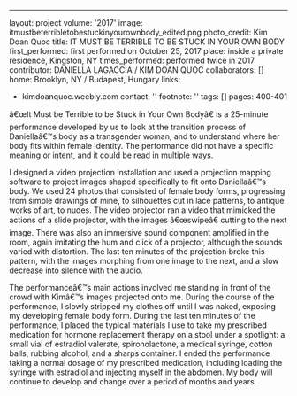 ---
layout: project
volume: '2017'
image: itmustbeterribletobestuckinyourownbody_edited.png
photo_credit: Kim Doan Quoc
title: IT MUST BE TERRIBLE TO BE STUCK IN YOUR OWN BODY
first_performed: first performed on October 25, 2017
place: inside a private residence, Kingston, NY
times_performed: performed twice in 2017
contributor: DANIELLA LAGACCIA / KIM DOAN QUOC
collaborators: []
home: Brooklyn, NY / Budapest, Hungary
links:
- kimdoanquoc.weebly.com
contact: ''
footnote: ''
tags: []
pages: 400-401



â€œIt Must be Terrible to be Stuck in Your Own Bodyâ€ is a 25-minute performance developed by us to look at the transition process of Daniellaâ€™s body as a transgender woman, and to understand where her body fits within female identity. The performance did not have a specific meaning or intent, and it could be read in multiple ways.

I designed a video projection installation and used a projection mapping software to project images shaped specifically to fit onto Daniellaâ€™s body. We used 24 photos that consisted of female body forms, progressing from simple drawings of mine, to silhouettes cut in lace patterns, to antique works of art, to nudes. The video projector ran a video that mimicked the actions of a slide projector, with the images â€œswipeâ€ cutting to the next image. There was also an immersive sound component amplified in the room, again imitating the hum and click of a projector, although the sounds varied with distortion. The last ten minutes of the projection broke this pattern, with the images morphing from one image to the next, and a slow decrease into silence with the audio.

The performanceâ€™s main actions involved me standing in front of the crowd with Kimâ€™s images projected onto me. During the course of the performance, I slowly stripped my clothes off until I was naked, exposing my developing female body form. During the last ten minutes of the performance, I placed the typical materials I use to take my prescribed medication for hormone replacement therapy on a stool under a spotlight: a small vial of estradiol valerate, spironolactone, a medical syringe, cotton balls, rubbing alcohol, and a sharps container. I ended the performance taking a normal dosage of my prescribed medication, including loading the syringe with estradiol and injecting myself in the abdomen. My body will continue to develop and change over a period of months and years.
